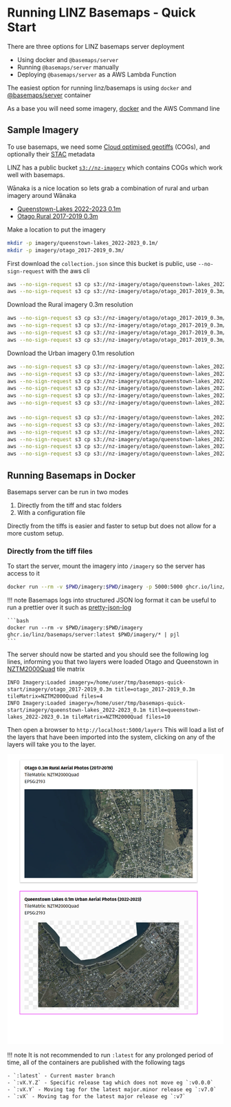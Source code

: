 # Running LINZ Basemaps - Quick Start

There are three options for LINZ basemaps server deployment

- Using docker and `@basemaps/server`
- Running `@basemaps/server` manually
- Deploying `@basemaps/server` as a AWS Lambda Function

The easiest option for running linz/basemaps is using `docker` and [@basemaps/server](https://github.com/linz/basemaps/pkgs/container/basemaps%2Fserver) container

As a base you will need some imagery, [docker](https://docs.docker.com/engine/install/) and the AWS Command line

## Sample Imagery

To use basemaps, we need some [Cloud optimised geotiffs](https://www.cogeo.org/) (COGs), and optionally their [STAC](https://stacspec.org/) metadata

LINZ has a public bucket [`s3://nz-imagery`](https://github.com/linz/imagery) which contains COGs which work well with basemaps.

Wānaka is a nice location so lets grab a combination of rural and urban imagery around Wānaka

- [Queenstown-Lakes 2022-2023 0.1m](https://basemaps.linz.govt.nz/@-44.6966924,169.1330252,z14.74?i=queenstown-lakes-2022-2023-0.1m)
- [Otago Rural 2017-2019 0.3m](https://basemaps.linz.govt.nz/@-44.6966924,169.1330252,z12.74?i=otago-rural-2017-2019-0.3m)

Make a location to put the imagery

```bash
mkdir -p imagery/queenstown-lakes_2022-2023_0.1m/
mkdir -p imagery/otago_2017-2019_0.3m/
```

First download the `collection.json` since this bucket is public, use `--no-sign-request` with the aws cli

```bash
aws --no-sign-request s3 cp s3://nz-imagery/otago/queenstown-lakes_2022-2023_0.1m/rgb/2193/collection.json imagery/queenstown-lakes_2022-2023_0.1m/collection.json
aws --no-sign-request s3 cp s3://nz-imagery/otago/otago_2017-2019_0.3m/rgb/2193/collection.json imagery/otago_2017-2019_0.3m/collection.json
```

Download the Rural imagery 0.3m resolution

```bash
aws --no-sign-request s3 cp s3://nz-imagery/otago/otago_2017-2019_0.3m/rgb/2193/CB12_5000_0107.tiff imagery/otago_2017-2019_0.3m/CB12_5000_0107.tiff
aws --no-sign-request s3 cp s3://nz-imagery/otago/otago_2017-2019_0.3m/rgb/2193/CB12_5000_0108.tiff imagery/otago_2017-2019_0.3m/CB12_5000_0108.tiff
aws --no-sign-request s3 cp s3://nz-imagery/otago/otago_2017-2019_0.3m/rgb/2193/CA12_5000_1007.tiff imagery/otago_2017-2019_0.3m/CA12_5000_1007.tiff
aws --no-sign-request s3 cp s3://nz-imagery/otago/otago_2017-2019_0.3m/rgb/2193/CA12_5000_1008.tiff imagery/otago_2017-2019_0.3m/CA12_5000_1008.tiff
```

Download the Urban imagery 0.1m resolution

```bash
aws --no-sign-request s3 cp s3://nz-imagery/otago/queenstown-lakes_2022-2023_0.1m/rgb/2193/CB12_1000_0434.tiff imagery/queenstown-lakes_2022-2023_0.1m/CB12_1000_0434.tiff
aws --no-sign-request s3 cp s3://nz-imagery/otago/queenstown-lakes_2022-2023_0.1m/rgb/2193/CB12_1000_0435.tiff imagery/queenstown-lakes_2022-2023_0.1m/CB12_1000_0435.tiff
aws --no-sign-request s3 cp s3://nz-imagery/otago/queenstown-lakes_2022-2023_0.1m/rgb/2193/CB12_1000_0435.tiff imagery/queenstown-lakes_2022-2023_0.1m/CB12_1000_0435.tiff
aws --no-sign-request s3 cp s3://nz-imagery/otago/queenstown-lakes_2022-2023_0.1m/rgb/2193/CB12_1000_0436.tiff imagery/queenstown-lakes_2022-2023_0.1m/CB12_1000_0436.tiff
aws --no-sign-request s3 cp s3://nz-imagery/otago/queenstown-lakes_2022-2023_0.1m/rgb/2193/CB12_1000_0437.tiff imagery/queenstown-lakes_2022-2023_0.1m/CB12_1000_0437.tiff
aws --no-sign-request s3 cp s3://nz-imagery/otago/queenstown-lakes_2022-2023_0.1m/rgb/2193/CB12_1000_0438.tiff imagery/queenstown-lakes_2022-2023_0.1m/CB12_1000_0438.tiff

aws --no-sign-request s3 cp s3://nz-imagery/otago/queenstown-lakes_2022-2023_0.1m/rgb/2193/CB12_1000_0534.tiff imagery/queenstown-lakes_2022-2023_0.1m/CB12_1000_0534.tiff
aws --no-sign-request s3 cp s3://nz-imagery/otago/queenstown-lakes_2022-2023_0.1m/rgb/2193/CB12_1000_0535.tiff imagery/queenstown-lakes_2022-2023_0.1m/CB12_1000_0535.tiff
aws --no-sign-request s3 cp s3://nz-imagery/otago/queenstown-lakes_2022-2023_0.1m/rgb/2193/CB12_1000_0536.tiff imagery/queenstown-lakes_2022-2023_0.1m/CB12_1000_0536.tiff
aws --no-sign-request s3 cp s3://nz-imagery/otago/queenstown-lakes_2022-2023_0.1m/rgb/2193/CB12_1000_0536.tiff imagery/queenstown-lakes_2022-2023_0.1m/CB12_1000_0536.tiff
aws --no-sign-request s3 cp s3://nz-imagery/otago/queenstown-lakes_2022-2023_0.1m/rgb/2193/CB12_1000_0537.tiff imagery/queenstown-lakes_2022-2023_0.1m/CB12_1000_0537.tiff
aws --no-sign-request s3 cp s3://nz-imagery/otago/queenstown-lakes_2022-2023_0.1m/rgb/2193/CB12_1000_0538.tiff imagery/queenstown-lakes_2022-2023_0.1m/CB12_1000_0538.tiff
```

## Running Basemaps in Docker

Basemaps server can be run in two modes

1. Directly from the tiff and stac folders
2. With a configuration file

Directly from the tiffs is easier and faster to setup but does not allow for a more custom setup.

### Directly from the tiff files

To start the server, mount the imagery into `/imagery` so the server has access to it

```bash
docker run --rm -v $PWD/imagery:$PWD/imagery -p 5000:5000 ghcr.io/linz/basemaps/server:latest $PWD/imagery/*
```

!!! note
Basemaps logs into structured JSON log format it can be useful to run a prettier over it such as [pretty-json-log](https://www.npmjs.com/package/pretty-json-log)

    ```bash
    docker run --rm -v $PWD/imagery:$PWD/imagery ghcr.io/linz/basemaps/server:latest $PWD/imagery/* | pjl
    ```

The server should now be started and you should see the following log lines, informing you that two layers were loaded Otago and Queenstown in [NZTM2000Quad](https://github.com/linz/NZTM2000TileMatrixSet) tile matrix

```
INFO Imagery:Loaded imagery=/home/user/tmp/basemaps-quick-start/imagery/otago_2017-2019_0.3m title=otago_2017-2019_0.3m tileMatrix=NZTM2000Quad files=4
INFO Imagery:Loaded imagery=/home/user/tmp/basemaps-quick-start/imagery/queenstown-lakes_2022-2023_0.1m title=queenstown-lakes_2022-2023_0.1m tileMatrix=NZTM2000Quad files=10
```

Then open a browser to `http://localhost:5000/layers` This will load a list of the layers that have been imported into the system, clicking on any of the layers will take you to the layer.

![QuickStart Layers](./static/quick-start__layers.png)

!!! note
It is not recommended to run `:latest` for any prolonged period of time, all of the containers are published with the following tags

    - `:latest` - Current master branch
    - `:vX.Y.Z` - Specific release tag which does not move eg `:v0.0.0`
    - `:vX.Y` - Moving tag for the latest major.minor release eg `:v7.0`
    - `:vX` - Moving tag for the latest major release eg `:v7`
